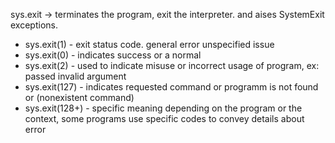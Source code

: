 sys.exit -> terminates the program, exit the interpreter. and aises SystemExit exceptions.

- sys.exit(1) - exit status code. general error unspecified issue
- sys.exit(0) - indicates success or a normal
- sys.exit(2) - used to indicate misuse or incorrect usage of program, ex: passed invalid argument
- sys.exit(127) - indicates requested command or programm is not found or (nonexistent command)
- sys.exit(128+) - specific meaning depending on the program or the context, some programs use specific codes to convey details about error